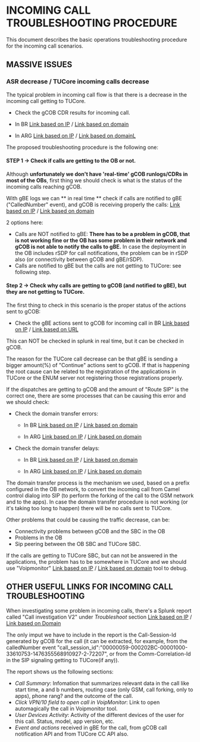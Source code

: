 # INCOMING CALL TROUBLESHOOTING PROCEDURE

This document describes the basic operations troubleshooting procedure for the incoming call scenarios.

## MASSIVE ISSUES

### ASR decrease / TUCore incoming calls decrease

The typical problem in incoming call flow is that there is a decrease in the incoming call getting to TUCore.

* Check the gCOB CDR results for incoming call.

 * In BR [Link based on IP](https://10.253.1.11/en-US/app/tugo/report?s=%2FservicesNS%2Fnobody%2Ftugo%2Fsaved%2Fsearches%2FTEEN_BR_Incoming_call_CDRs_resultcodes) / [Link based on domain](https://mia-splunk.tefcomms.com/en-US/app/tugo/report?s=%2FservicesNS%2Fnobody%2Ftugo%2Fsaved%2Fsearches%2FTEEN_BR_Incoming_call_CDRs_resultcodes)
 
 * In ARG [Link based on IP](https://10.253.1.11/en-US/app/tugo/report?sid=1466086202.183726.mia-spl-sch02&s=%2FservicesNS%2Fnobody%2Ftugo%2Fsaved%2Fsearches%2FTEEN_AR_Incoming_call_CDRs_resultcodes) / [Link based on domainL](https://mia-splunk.tefcomms.com/en-US/app/tugo/report?sid=1466086202.183726.mia-spl-sch02&s=%2FservicesNS%2Fnobody%2Ftugo%2Fsaved%2Fsearches%2FTEEN_AR_Incoming_call_CDRs_resultcodes) 

The proposed troubleshooting procedure is the following one:

#### STEP 1 -> Check if calls are getting to the OB or not.

Although **unfortunately we don't have 'real-time' gCOB runlogs/CDRs in most of the OBs**, first thing we should check is what is the status of the incoming calls reaching gCOB.

With gBE logs we can ** in real time ** check if calls are notified to gBE ("CalledNumber" event), and gCOB is receiving properly the calls:
[Link based on IP](https://10.253.1.11/en-US/app/tugo/search?earliest=-4h%40m&latest=now&q=search%20%22CalledNumber%22%20sourcetype%3D%22CALL%20-%20Corazones%22%20source%3D%22%2Fvar%2Flog%2Fconnect%2Fcall_control_br.log%22&display.page.search.tab=events&display.general.type=events&display.visualizations.charting.axisTitleY2.text=(%25)&display.visualizations.charting.axisY2.enabled=1&display.visualizations.charting.chart.overlayFields=%22%25%3A%20Continue%22%2C%22%25%3A%20Route%22%2C%22%25%3A%20Route_RouteLeg%22%2C%22%25%3A%20null%22&display.page.search.mode=fast&dispatch.sample_ratio=1&display.visualizations.charting.chart=column&sid=1476352468.1404941.mia-spl-sch02) / [Link based on domain](https://mia-splunk.tefcomms.com/en-US/app/tugo/search?earliest=-4h%40m&latest=now&q=search%20%22CalledNumber%22%20sourcetype%3D%22CALL%20-%20Corazones%22%20source%3D%22%2Fvar%2Flog%2Fconnect%2Fcall_control_br.log%22&display.page.search.tab=events&display.general.type=events&display.visualizations.charting.axisTitleY2.text=(%25)&display.visualizations.charting.axisY2.enabled=1&display.visualizations.charting.chart.overlayFields=%22%25%3A%20Continue%22%2C%22%25%3A%20Route%22%2C%22%25%3A%20Route_RouteLeg%22%2C%22%25%3A%20null%22&display.page.search.mode=fast&dispatch.sample_ratio=1&display.visualizations.charting.chart=column&sid=1476352468.1404941.mia-spl-sch02)

2 options here:
 * Calls are NOT notified to gBE: **There has to be a problem in gCOB, that is not working fine or the OB has some problem in their network and gCOB is not able to notify the calls to gBE.** In case the deployment in the OB includes rSDP for call notifications, the problem can be in rSDP also (or connectivity between gCOB and gBE/rSDP).
 * Calls are notified to gBE but the calls are not getting to TUCore: see following step.
 
####  Step 2 -> Check why calls are getting to gCOB (and notified to gBE), but they are not getting to TUCore.

The first thing to check in this scenario is the proper status of the actions sent to gCOB:

* Check the gBE actions sent to gCOB for incoming call in BR [Link based on IP](https://10.253.1.11/en-US/app/tugo/search?earliest=-48h%40h&latest=now&q=search%20(sourcetype%3D%22CDR-gOB_BR%22%20OR%20sourcetype%3D%22CDR%20-%20gOB_BR%22)%20%22CallType%3D%5C%22incoming%22%20%7C%20rex%20%22(%3F%3CmyResult%3ESuccess%3D%5C%22%5B%5E%5C%22%5D*%5C%22%3BResultCode%3D%5C%22%5Cd*%5C%22)%22%20%7C%20rex%20%22Time%3D%5C%22%5Cd%5Cd%5Cd%5Cd-(%3F%3CmyHour%3E%5B%5ET%5D*T%5Cd%5Cd)%22%20%7C%20stats%20dc(CallSessionId)%20as%20myCount%20by%20myHour%20BEAction%20%7C%20eventstats%20sum(myCount)%20as%20total%20by%20myHour%20%7C%20eval%20%25%3Dround(myCount*100%2Ftotal%2C2)%20%7C%20chart%20values(total)%20as%20totals%20values(%25)%20as%20%25%20over%20myHour%20by%20BEAction%20%7C%20rename%20%22totals%3A%20Continue%22%20as%20Total%20%7C%20table%20myHour%20Total%20%25*%20%7C%20sort%20%2B%20myHour&display.page.search.tab=visualizations&display.general.type=visualizations&display.visualizations.charting.axisTitleY2.text=(%25)&display.visualizations.charting.axisY2.enabled=1&display.visualizations.charting.chart.overlayFields=%22%25%3A%20Continue%22%2C%22%25%3A%20Route%22%2C%22%25%3A%20Route_RouteLeg%22%2C%22%25%3A%20null%22&display.page.search.mode=fast&dispatch.sample_ratio=1&display.visualizations.charting.chart=column&sid=1476348782.1402300.mia-spl-sch02) / [Link based on URL](https://mia-splunk.tefcomms.com/en-US/app/tugo/search?earliest=-48h%40h&latest=now&q=search%20(sourcetype%3D%22CDR-gOB_BR%22%20OR%20sourcetype%3D%22CDR%20-%20gOB_BR%22)%20%22CallType%3D%5C%22incoming%22%20%7C%20rex%20%22(%3F%3CmyResult%3ESuccess%3D%5C%22%5B%5E%5C%22%5D*%5C%22%3BResultCode%3D%5C%22%5Cd*%5C%22)%22%20%7C%20rex%20%22Time%3D%5C%22%5Cd%5Cd%5Cd%5Cd-(%3F%3CmyHour%3E%5B%5ET%5D*T%5Cd%5Cd)%22%20%7C%20stats%20dc(CallSessionId)%20as%20myCount%20by%20myHour%20BEAction%20%7C%20eventstats%20sum(myCount)%20as%20total%20by%20myHour%20%7C%20eval%20%25%3Dround(myCount*100%2Ftotal%2C2)%20%7C%20chart%20values(total)%20as%20totals%20values(%25)%20as%20%25%20over%20myHour%20by%20BEAction%20%7C%20rename%20%22totals%3A%20Continue%22%20as%20Total%20%7C%20table%20myHour%20Total%20%25*%20%7C%20sort%20%2B%20myHour&display.page.search.tab=visualizations&display.general.type=visualizations&display.visualizations.charting.axisTitleY2.text=(%25)&display.visualizations.charting.axisY2.enabled=1&display.visualizations.charting.chart.overlayFields=%22%25%3A%20Continue%22%2C%22%25%3A%20Route%22%2C%22%25%3A%20Route_RouteLeg%22%2C%22%25%3A%20null%22&display.page.search.mode=fast&dispatch.sample_ratio=1&display.visualizations.charting.chart=column&sid=1476348782.1402300.mia-spl-sch02)

This can NOT be checked in splunk in real time, but it can be checked in gCOB.

The reason for the TUCore call decrease can be that gBE is sending a bigger amount(%) of "Continue" actions sent to gCOB. If that is happening the root cause can be related to the registration of the applications in TUCore or the ENUM server not registering those registrations properly.

If the dispatches are getting to gCOB and the amount of "Route SIP" is the correct one, there are some processes that can be causing this error and we should check:

* Check the domain transfer errors:

  * In BR [Link based on IP](https://10.253.1.11/en-US/app/tugo/report?s=%2FservicesNS%2Fnobody%2Ftugo%2Fsaved%2Fsearches%2FTEEN_BR_Incoming_call_Domain_transfer_errors) / [Link based on domain](https://mia-splunk.tefcomms.com/en-US/app/tugo/report?s=%2FservicesNS%2Fnobody%2Ftugo%2Fsaved%2Fsearches%2FTEEN_BR_Incoming_call_Domain_transfer_errors)
 
  * In ARG [Link based on IP](https://10.253.1.11/en-US/app/tugo/report?s=%2FservicesNS%2Fnobody%2Ftugo%2Fsaved%2Fsearches%2FTEEN_AR_Incoming_call_Domain_transfer_errors) / [Link based on domain](https://mia-splunk.tefcomms.com/en-US/app/tugo/report?s=%2FservicesNS%2Fnobody%2Ftugo%2Fsaved%2Fsearches%2FTEEN_AR_Incoming_call_Domain_transfer_errors)
 
* Check the domain transfer delays:

  * In BR [Link based on IP](https://10.253.1.11/en-US/app/tugo/report?s=%2FservicesNS%2Fnobody%2Ftugo%2Fsaved%2Fsearches%2FTEEN_BR_Incoming_call_Domain_tranfer_delay_per_area) / [Link based on domain](https://mia-splunk.tefcomms.com/en-US/app/tugo/report?s=%2FservicesNS%2Fnobody%2Ftugo%2Fsaved%2Fsearches%2FTEEN_BR_Incoming_call_Domain_tranfer_delay_per_area)
 
  * In ARG [Link based on IP](https://10.253.1.11/en-US/app/tugo/report?s=%2FservicesNS%2Fnobody%2Ftugo%2Fsaved%2Fsearches%2FTEEN_AR_Incoming_call_Domain_tranfer_delay) / [Link based on domain](https://mia-splunk.tefcomms.com/en-US/app/tugo/report?s=%2FservicesNS%2Fnobody%2Ftugo%2Fsaved%2Fsearches%2FTEEN_AR_Incoming_call_Domain_tranfer_delay)
  
The domain transfer process is the mechanism we used, based on a prefix configured in the OB network, to convert the incoming call from Camel control dialog into SIP (to perform the forking of the call to the GSM network and to the apps). In case the domain transfer procedure is not working (or it's taking too long to happen) there will be no calls sent to TUCore.

Other problems that could be causing the traffic decrease, can be:
* Connectivity problems between gCOB and the SBC in the OB
* Problems in the OB
* Sip peering between the OB SBC and TUCore SBC.

If the calls are getting to TUCore SBC, but can not be answered in the applications, the problem has to be somewhere in TUCore and we should use "Voipmonitor" [Link based on IP](http://10.253.0.169/index.php) / [Link based on domain](http://voipmonitor/index.php) tool to debug.


## OTHER USEFUL LINKS FOR INCOMING CALL TROUBLESHOOTING

When investigating some problem in incoming calls, there's a Splunk report called "Call investigation V2" under *Troubleshoot* section [Link based on IP](https://10.253.1.11/en-US/app/tugo/call_investigations_v2?earliest=-24h%40h&latest=now) / [Link based on Domain](https://mia-splunk.tefcomms.com/en-US/app/tugo/call_investigations_v2?earliest=-24h%40h&latest=now)

The only imput we have to include in the report is the Call-Session-Id generated by gCOB for the call (it can be extracted, for example, from the calledNumber event "call_session_id":"00000059-000202BC-00001000-33610753-1476355568910927-2-72207", or from the Comm-Correlation-Id in the SIP signaling getting to TUCore(if any)).

The report shows us the following sections:
* *Call Summary*: Infomation that summarizes relevant data in the call like start time, a and b numbers, routing case (only GSM, call forking, only to apps), phone rang? and the outcome of the call.
* *Click VPN/10 field to open call in VoipMonitor*: Link to open automagically the call in Voipmonitor tool.
* *User Devices Activity*: Activity of the different devices of the user for this call. Status, model, app version, etc.
* *Event and actions* received in gBE for the call, from gCOB call notification API and from TUCore CC API also.

